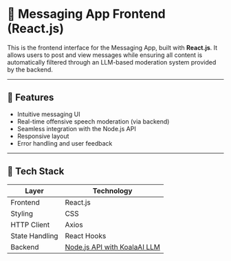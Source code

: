 # 💬 Messaging App Frontend (React.js)

This is the frontend interface for the Messaging App, built with **React.js**. It allows users to post and view messages while ensuring all content is automatically filtered through an LLM-based moderation system provided by the backend.

---

## 🚀 Features

- Intuitive messaging UI
- Real-time offensive speech moderation (via backend)
- Seamless integration with the Node.js API
- Responsive layout
- Error handling and user feedback

---

## 🧱 Tech Stack

| Layer         | Technology       |
|---------------|------------------|
| Frontend      | React.js |
| Styling       | CSS |
| HTTP Client   | Axios |
| State Handling| React Hooks       |
| Backend       | [Node.js API with KoalaAI LLM](https://github.com/srch887/messaging_app_automod_backend) |
